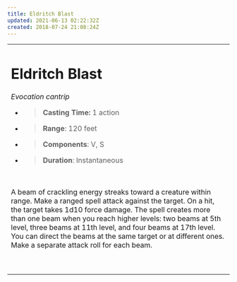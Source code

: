 ```yaml
---
title: Eldritch Blast
updated: 2021-06-13 02:22:32Z
created: 2018-07-24 21:08:24Z
---
```


<table><tbody><tr class="odd"><td><h1 id="eldritch-blast"><strong>Eldritch Blast</strong></h1><p><em>Evocation cantrip</em></p><ul><li><blockquote><p><strong>Casting Time:</strong> 1 action</p></blockquote></li><li><blockquote><p><strong>Range</strong>: 120 feet</p></blockquote></li><li><blockquote><p><strong>Components</strong>: V, S</p></blockquote></li><li><blockquote><p><strong>Duration</strong>: Instantaneous</p></blockquote></li></ul><p> </p><p>A beam of crackling energy streaks toward a creature within range. Make a ranged spell attack against the target. On a hit, the target takes 1d10 force damage. The spell creates more than one beam when you reach higher levels: two beams at 5th level, three beams at 11th level, and four beams at 17th level. You can direct the beams at the same target or at different ones. Make a separate attack roll for each beam.</p><p> </p></td></tr></tbody></table>